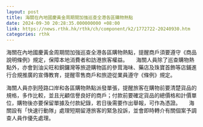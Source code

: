 ```yaml
---
layout: post
title: 海關在內地國慶黃金周期間加強巡查全港各區購物熱點
date: 2024-09-30 20:28:35.000000000 +08:00
link: https://news.rthk.hk/rthk/ch/component/k2/1772722-20240930.htm
categories: rthk
---
```


海關在內地國慶黃金周期間加強巡查全港各區購物熱點，提醒商戶須要遵守《商品說明條例》規定，保障本地消費者和訪港旅客權益。
　
海關人員除了巡查購物熱點外，亦會到油尖旺和銅鑼灣等旅遊購物區的參茸海味、藥店及珠寶首飾等店鋪進行合規推廣的宣傳教育，提醒零售商戶和旅遊從業員遵守《條例》規定。

海關人員亦到陸路口岸和各區購物熱點派發單張，提醒旅客在購物前要清楚貨品的規格，多作比較，並且光顧信譽良好的商戶；付款前要確定貨品的總價格和計價單位，購物後亦要保留單據及付款紀錄，若日後需要作出舉報，可作為憑證。
　
海關設有「快速行動隊」處理短期留港旅客的緊急投訴，並會即時轉介有關個案予調查人員作優先處理。
